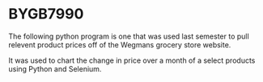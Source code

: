 # BYGB7990

The following python program is one that was used last semester to pull relevent product prices off of the Wegmans grocery store website.

It was used to chart the change in price over a month of a select products using Python and Selenium.
